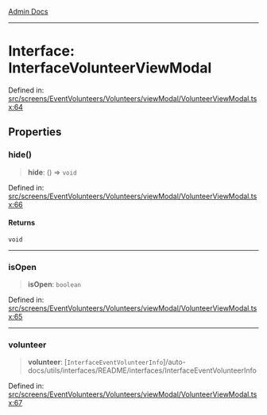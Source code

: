 [Admin Docs](/)

***

# Interface: InterfaceVolunteerViewModal

Defined in: [src/screens/EventVolunteers/Volunteers/viewModal/VolunteerViewModal.tsx:64](https://github.com/PalisadoesFoundation/talawa-admin/blob/main/src/screens/EventVolunteers/Volunteers/viewModal/VolunteerViewModal.tsx#L64)

## Properties

### hide()

> **hide**: () => `void`

Defined in: [src/screens/EventVolunteers/Volunteers/viewModal/VolunteerViewModal.tsx:66](https://github.com/PalisadoesFoundation/talawa-admin/blob/main/src/screens/EventVolunteers/Volunteers/viewModal/VolunteerViewModal.tsx#L66)

#### Returns

`void`

***

### isOpen

> **isOpen**: `boolean`

Defined in: [src/screens/EventVolunteers/Volunteers/viewModal/VolunteerViewModal.tsx:65](https://github.com/PalisadoesFoundation/talawa-admin/blob/main/src/screens/EventVolunteers/Volunteers/viewModal/VolunteerViewModal.tsx#L65)

***

### volunteer

> **volunteer**: [`InterfaceEventVolunteerInfo`]/auto-docs/utils/interfaces/README/interfaces/InterfaceEventVolunteerInfo

Defined in: [src/screens/EventVolunteers/Volunteers/viewModal/VolunteerViewModal.tsx:67](https://github.com/PalisadoesFoundation/talawa-admin/blob/main/src/screens/EventVolunteers/Volunteers/viewModal/VolunteerViewModal.tsx#L67)
